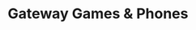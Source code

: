 ---
title: "Gateway Games & Phones"
url: /glossop/gateway-games-and-phones/
shop: department store
---